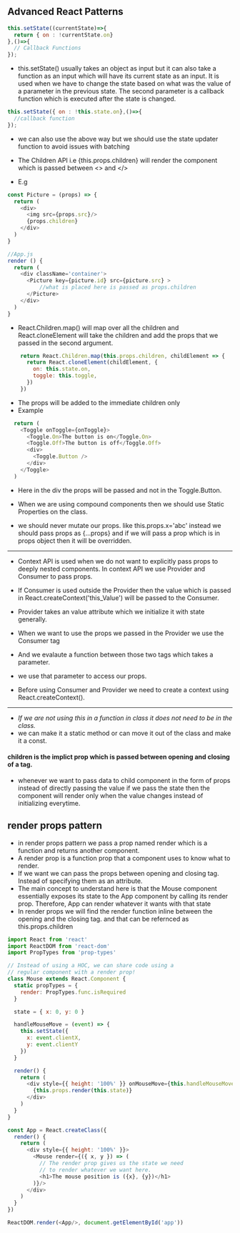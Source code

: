 ## Advanced React Patterns

```javascript
this.setState((currentState)=>{
  return { on : !currentState.on}
},()=>{
  // Callback Functions
});
```

- this.setState() usually takes an object as input but it can also take a function as an input which will have its current state as an input. It is used when we have to change the state based on what was the value of a parameter in the previous state. The second parameter is a callback function which is executed after the state is changed.

```javascript
this.setState({ on : !this.state.on},()=>{
  //callback function
});
```
- we can also use the above way but we should use the state updater function to avoid issues with batching 

- The Children API i.e {this.props.children} will render the component which is passed between <> and </>
- E.g
```javascript
const Picture = (props) => {
  return (
    <div>
      <img src={props.src}/>
      {props.children}
    </div>
  )
}

//App.js
render () {
  return (
    <div className='container'>
      <Picture key={picture.id} src={picture.src} >
          //what is placed here is passed as props.children  
      </Picture>
    </div>
  )
}
```

- React.Children.map() will map over all the children and React.cloneElement will take the children and add the props that we passed in the second argument.
```javascript
    return React.Children.map(this.props.children, childElement => {
      return React.cloneElement(childElement, {
        on: this.state.on,
        toggle: this.toggle,
      })
    })
```

- The props will be added to the immediate children only
- Example
```javascript
  return (
    <Toggle onToggle={onToggle}>
      <Toggle.On>The button is on</Toggle.On>
      <Toggle.Off>The button is off</Toggle.Off>
      <div>
        <Toggle.Button />
      </div>
    </Toggle>
  )
```

- Here in the div the props will be passed and not in the Toggle.Button.

- When we are using compound components then we should use Static Properties on the class.

- we should never mutate our props. like this.props.x='abc' instead we should pass props as {...props} and if we will pass a prop which is in props object then it will be overridden.


---

- Context API is used when we do not want to explicitly pass props to deeply nested components. In context API we use Provider and Consumer to pass props.

- If Consumer is used outside the Provider then the value which is passed in React.createContext('this_Value') will be passed to the Consumer.
- Provider takes an value attribute which we initialize it with state generally.
- When we want to use the props we passed in the Provider we use the Consumer tag
- And we evalaute a function between those two tags which takes a parameter.
- we use that parameter to access our props.
- Before using Consumer and Provider we need to create a context using React.createContext().

---

- *If we are not using this in a function in class it does not need to be in the class.*
- we can make it a static method or can move it out of the class and make it a const.

#### children is the implict prop which is passed between opening and closing of a tag.

- whenever we want to pass data to child component in the form of props instead of directly passing the value if we pass the state then the component will render only when the value changes instead of initializing everytime.

## render props pattern

- in render props pattern we pass a prop named render which is a function and returns another component.
- A render prop is a function prop that a component uses to know what to render.
- If we want we can pass the props between opening and closing tag. Instead of specifying them as an attribute.
- The main concept to understand here is that the Mouse component essentially exposes its state to the App component by calling its render prop. Therefore, App can render whatever it wants with that state
- In render props we will find the render function inline between the  opening and the closing tag. and that can be refernced as this.props.children

```javascript
import React from 'react'
import ReactDOM from 'react-dom'
import PropTypes from 'prop-types'

// Instead of using a HOC, we can share code using a
// regular component with a render prop!
class Mouse extends React.Component {
  static propTypes = {
    render: PropTypes.func.isRequired
  }

  state = { x: 0, y: 0 }

  handleMouseMove = (event) => {
    this.setState({
      x: event.clientX,
      y: event.clientY
    })
  }

  render() {
    return (
      <div style={{ height: '100%' }} onMouseMove={this.handleMouseMove}>
        {this.props.render(this.state)}
      </div>
    )
  }
}

const App = React.createClass({
  render() {
    return (
      <div style={{ height: '100%' }}>
        <Mouse render={({ x, y }) => (
          // The render prop gives us the state we need
          // to render whatever we want here.
          <h1>The mouse position is ({x}, {y})</h1>
        )}/>
      </div>
    )
  }
})

ReactDOM.render(<App/>, document.getElementById('app'))
```








<!--stackedit_data:
eyJoaXN0b3J5IjpbMzc4MTYwMTI2LDE1NTEzNzgyOTNdfQ==
-->